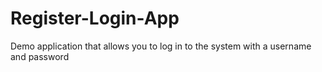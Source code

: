 # Register-Login-App
 Demo application that allows you to log in to the system with a username and password
